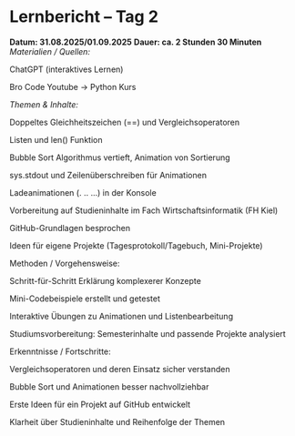 # Lernbericht – Tag 2

**Datum: 31.08.2025/01.09.2025**
**Dauer: ca. 2 Stunden 30 Minuten**
*Materialien / Quellen:*

ChatGPT (interaktives Lernen)

Bro Code Youtube -> Python Kurs

*Themen & Inhalte:*

Doppeltes Gleichheitszeichen (==) und Vergleichsoperatoren

Listen und len() Funktion

Bubble Sort Algorithmus vertieft, Animation von Sortierung

sys.stdout und Zeilenüberschreiben für Animationen

Ladeanimationen (. .. ...) in der Konsole

Vorbereitung auf Studieninhalte im Fach Wirtschaftsinformatik (FH Kiel)

GitHub-Grundlagen besprochen

Ideen für eigene Projekte (Tagesprotokoll/Tagebuch, Mini-Projekte)

Methoden / Vorgehensweise:

Schritt-für-Schritt Erklärung komplexerer Konzepte

Mini-Codebeispiele erstellt und getestet

Interaktive Übungen zu Animationen und Listenbearbeitung

Studiumsvorbereitung: Semesterinhalte und passende Projekte analysiert

Erkenntnisse / Fortschritte:

Vergleichsoperatoren und deren Einsatz sicher verstanden

Bubble Sort und Animationen besser nachvollziehbar

Erste Ideen für ein Projekt auf GitHub entwickelt

Klarheit über Studieninhalte und Reihenfolge der Themen